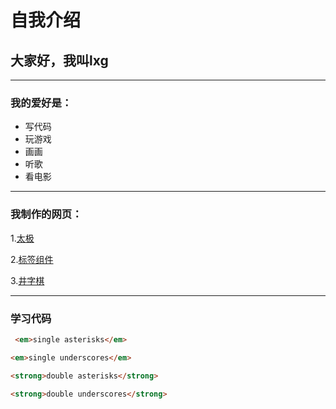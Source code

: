 # 自我介绍

## 大家好，我叫lxg
---
### 我的爱好是：
* 写代码
* 玩游戏
* 画画
* 听歌
* 看电影
---
### 我制作的网页：

1.[太极](https://givemeisright.github.io/taiji/)

2.[标签组件](https://givemeisright.github.io/tabconponent/index.html) 

3.[井字棋](https://givemeisright.github.io/vue-demo/dist/index.html)

---
### 学习代码
```HTML
 <em>single asterisks</em>

<em>single underscores</em>

<strong>double asterisks</strong>

<strong>double underscores</strong>

 ```
